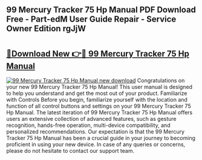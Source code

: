 ## 99 Mercury Tracker 75 Hp Manual PDF Download Free - Part-edM User Guide Repair - Service Owner Edition rgJjW

# <h2><a href="http://bc75645.oget.top/?id=99+Mercury+Tracker+75+Hp+Manual">🔗Download New 👉🔴 99 Mercury Tracker 75 Hp Manual</a></h2>

[![99 Mercury Tracker 75 Hp Manual new download](https://i.imgur.com/5g1atiW.png)](http://bc75645.oget.top/?id=99+Mercury+Tracker+75+Hp+Manual)
Congratulations on your new 99 Mercury Tracker 75 Hp Manual! This user manual is designed to help you understand and get the most out of your product. Familiarize with Controls Before you begin, familiarize yourself with the location and function of all control buttons and settings on your 99 Mercury Tracker 75 Hp Manual. The latest iteration of 99 Mercury Tracker 75 Hp Manual offers users an extensive collection of advanced features, such as gesture recognition, hands-free operation, multi-device compatibility, and personalized recommendations. Our expectation is that the 99 Mercury Tracker 75 Hp Manual has been a crucial guide in your journey to becoming proficient in using your new device. In case of any queries or concerns, please do not hesitate to contact our support team.
